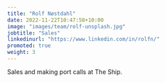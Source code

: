 ```yaml
---
title: "Rolf Nøstdahl"
date: 2022-11-22T10:47:58+10:00
image: "images/team/rolf-unsplash.jpg"
jobtitle: "Sales"
linkedinurl: "https://www.linkedin.com/in/rolfn/"
promoted: true
weight: 3
---
```

Sales and making port calls at The Ship.